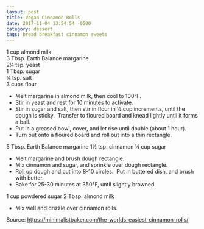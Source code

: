 ```yaml
---
layout: post
title: Vegan Cinnamon Rolls
date: 2017-11-04 13:54:54 -0500
category: dessert
tags: bread breakfast cinnamon sweets
---
```

<div class="ERSIngredients">
  
1 cup almond milk  
3 Tbsp. Earth Balance margarine  
2¼ tsp. yeast  
1 Tbsp. sugar  
¼ tsp. salt  
3 cups flour  
<ul>
 	<li>Melt margarine in almond milk, then cool to 100°F.</li>
 	<li>Stir in yeast and rest for 10 minutes to activate.</li>
 	<li>Stir in sugar and salt, then stir in flour in ½ cup increments, until the dough is sticky.  Transfer to floured board and knead lightly until it forms a ball.</li>
 	<li class="instruction">Put in a greased bowl, cover, and let rise until double (about 1 hour).</li>
 	<li class="instruction">Turn out onto a floured board and roll out into a thin rectangle.</li>
</ul>
5 Tbsp. Earth Balance margarine  
1½ tsp. cinnamon  
¼ cup sugar  
<ul>
 	<li>Melt margarine and brush dough rectangle.</li>
 	<li>Mix cinnamon and sugar, and sprinkle over dough rectangle.</li>
 	<li class="instruction">Roll up dough and cut into 8-10 circles.  Put in buttered dish, and brush with butter.</li>
 	<li class="instruction">Bake for 25-30 minutes at 350°F, until slightly browned.</li>
</ul>
1 cup powdered sugar  
2 Tbsp. almond milk  
<ul>
 	<li>Mix well and drizzle over cinnamon rolls.</li>
</ul>
Source: <a href="https://minimalistbaker.com/the-worlds-easiest-cinnamon-rolls/">https://minimalistbaker.com/the-worlds-easiest-cinnamon-rolls/</a>
  
</div>
